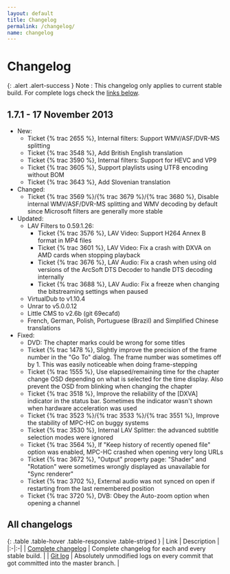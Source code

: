 ```yaml
---
layout: default
title: Changelog
permalink: /changelog/
name: changelog
---
```


# Changelog

{: .alert .alert-success }
Note
: This changelog only applies to current stable build.
For complete logs check the [links below](#all-changelogs).

## 1.7.1 - 17 November 2013

* New:
  * Ticket {% trac 2655 %}, Internal filters: Support WMV/ASF/DVR-MS splitting
  * Ticket {% trac 3548 %}, Add British English translation
  * Ticket {% trac 3590 %}, Internal filters: Support for HEVC and VP9
  * Ticket {% trac 3605 %}, Support playlists using UTF8 encoding without BOM
  * Ticket {% trac 3643 %}, Add Slovenian translation
* Changed:
  * Ticket {% trac 3569 %}/{% trac 3679 %}/{% trac 3680 %}, Disable internal WMV/ASF/DVR-MS splitting and WMV decoding by default since Microsoft filters are generally more stable
* Updated:
  * LAV Filters to 0.59.1.26:
      * Ticket {% trac 3576 %}, LAV Video: Support H264 Annex B format in MP4 files
      * Ticket {% trac 3601 %}, LAV Video: Fix a crash with DXVA on AMD cards when stopping playback
      * Ticket {% trac 3676 %}, LAV Audio: Fix a crash when using old versions of the ArcSoft DTS Decoder to handle DTS decoding internally
      * Ticket {% trac 3688 %}, LAV Audio: Fix a freeze when changing the bitstreaming settings when paused
  * VirtualDub to v1.10.4
  * Unrar to v5.0.0.12
  * Little CMS to v2.6b (git 69ecafd)
  * French, German, Polish, Portuguese (Brazil) and Simplified Chinese translations
* Fixed:
  * DVD: The chapter marks could be wrong for some titles
  * Ticket {% trac 1478 %}, Slightly improve the precision of the frame number in the "Go To" dialog. The frame number was sometimes off by 1. This was easily noticeable when doing frame-stepping
  * Ticket {% trac 1555 %}, Use elapsed/remaining time for the chapter change OSD depending on what is selected for the time display. Also prevent the OSD from blinking when changing the chapter
  * Ticket {% trac 3518 %}, Improve the reliability of the [DXVA] indicator in the status bar. Sometimes the indicator wasn't shown when hardware acceleration was used
  * Ticket {% trac 3523 %}/{% trac 3533 %}/{% trac 3551 %}, Improve the stability of MPC-HC on buggy systems
  * Ticket {% trac 3530 %}, Internal LAV Splitter: the advanced subtitle selection modes were ignored
  * Ticket {% trac 3564 %}, If "Keep history of recently opened file" option was enabled, MPC-HC crashed when opening very long URLs
  * Ticket {% trac 3672 %}, "Output" property page: "Shader" and "Rotation" were sometimes wrongly displayed as unavailable for "Sync renderer"
  * Ticket {% trac 3702 %}, External audio was not synced on open if restarting from the last remembered position
  * Ticket {% trac 3720 %}, DVB: Obey the Auto-zoom option when opening a channel


## All changelogs

{: .table .table-hover .table-responsive .table-striped }
| Link | Description |
|:-|:-|
| [Complete changelog](https://trac.mpc-hc.org/wiki/Changelog) | Complete changelog for each and every stable build. |
| [Git log](https://github.com/mpc-hc/mpc-hc/commits/master/) | Absolutely unmodified logs on every commit that got committed into the master branch. |
